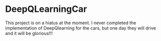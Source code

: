 # DeepQLearningCar

This project is on a hiatus at the moment. I never completed the implementation of DeepQlearning for the cars,
but one day they will drive and it will be glorious!!!
